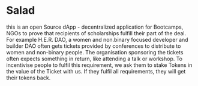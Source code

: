 # Salad

this is an open Source dApp - decentralized application for Bootcamps, NGOs to prove that recipients of scholarships fulfill their part of the deal.
For example H.E.R. DAO, a women and non.binary focused developer and builder DAO often gets tickets provided by conferences to distribute to women and non-binary people. The organisation sponsoring the tickets often expects something in return, like attending a talk or workshop. To incentivise people to fulfil this requirement, we ask them to stake Tokens in the value of the Ticket with us. If they fulfil all requirements, they will get their tokens back.
